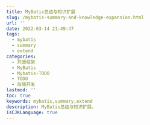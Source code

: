 ```yaml
---
title: MyBatis总结与知识扩展
slug: /mybatis-summary-and-knowledge-expansion.html
url: ''
date: 2022-03-14 21:49:47
tags:
  - mybatis
  - summary
  - extend
categories:
  - 开源框架
  - MyBatis
  - Mybatis-TODO
  - TODO
  - 后端开发
lastmod: ''
toc: true
keywords: mybatis,summary,extend
description: MyBatis总结与知识扩展。
isCJKLanguage: true
---
```

